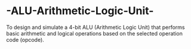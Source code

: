 # -ALU-Arithmetic-Logic-Unit-
To design and simulate a 4-bit ALU (Arithmetic Logic Unit) that performs basic arithmetic and logical operations based on the selected operation code (opcode).
